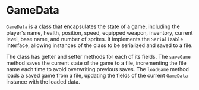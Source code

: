 # GameData

`GameData` is a class that encapsulates the state of a game, including the player's name, health, position, speed, equipped weapon, inventory, current level, base name, and number of sprites. It implements the `Serializable` interface, allowing instances of the class to be serialized and saved to a file.

The class has getter and setter methods for each of its fields. The `saveGame` method saves the current state of the game to a file, incrementing the file name each time to avoid overwriting previous saves. The `loadGame` method loads a saved game from a file, updating the fields of the current `GameData` instance with the loaded data.